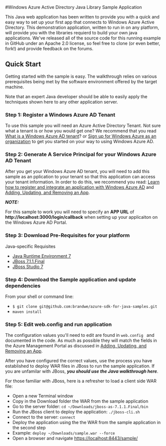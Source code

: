 #Windows Azure Active Directory Java Library Sample Application


This Java web application has been written to provide you with a quick and easy way to set up your first app that connects to Windows Azure Active Directory. This demonstration application, written to run in on any platform, will provide you with the libraries requierd to build your own java applications. We've released all of the source code for this running example in GitHub under an Apache 2.0 license, so feel free to clone (or even better, fork!) and provide feedback on the forums.

## Quick Start

Getting started with the sample is easy. The walkthrough relies on various prerequisites being met by the software environment offered by the target machine.Note that an expert Java developer should be able to easily apply the techniques shown here to any other application server. 

### Step 1: Register a Windows Azure AD Tenant

To use this sample you will need an Azure Active Directory Tenant. Not sure what a tenant is or how you would get one? We recommend that you read [What is a Windows Azure AD tenant](http://technet.microsoft.com/library/jj573650.aspx)? or [Sign up for Windows Azure as an organization](http://www.windowsazure.com/en-us/manage/services/identity/organizational-account/) to get you started on your way to using Windows Azure AD.

### Step 2: Generate A Service Principal for your Windows Azure AD Tenant

After you get your Windows Azure AD tenant, you will need to add this sample as an pplication to your tenant so that this application can access your tenant information.  In order to do this, we recommend you read: [Learn how to register and integrate an application with Windows Azure AD](http://msdn.microsoft.com/en-us/library/windowsazure/dn151122.aspx) and [Adding, Updating, and Removing an App](http://msdn.microsoft.com/en-us/library/windowsazure/dn132599.aspx). 

***NOTE:***

For this sample to work you will need to specify an **APP URL** of **http://localhost:3000/login/callback** when setting up your applicaiton on the Windows Azure AD Portal.

### Step 3: Download Pre-Requisites for your platform

Java-specific Requisites
* [Java Runtime Environment 7](http://www.oracle.com/technetwork/java/javase/downloads/jdk7-downloads-1880260.html)* [JBoss 7.1.1.Final](http://www.jboss.org/jbossas/downloads/)* [JBoss Studio 7](https://devstudio.jboss.com/earlyaccess/)
### Step 4: Download the Sample application and update dependencies

From your shell or command line:

* `$ git clone git@github.com:brandwe/azure-sdk-for-java-samples.git`
* `maven install`

### Step 5: Edit web.config and run application


The configuration values you'll need to edit are found in ```web.config ``` and documented in the code. As much as possible they will match the fields in the Azure Management Portal as discussed in [Adding, Updating, and Removing an App](http://msdn.microsoft.com/en-us/library/windowsazure/dn132599.aspx).

After you have configured the correct values, use the process you have established to deploy WAR files in JBoss to run the sample application. If you are unfamilar with JBoss, ***you should use the Java walkthrough here***.

For those familiar with JBoss, here is a refresher to load a client side WAR file:

* Open a new Terminal window
* Copy in the Download folder the WAR from the sample application
* Go to the server folder: `cd ~/Downloads/jboss-as-7.1.1.Final/bin`
* Run the JBoss client to deploy the application: `./jboss-cli.sh`
* Connect to the server: `connect`
* Deploy the application using the the WAR from the sample application in the second step
* Example: `deploy ~/Downloads/sample.war --force`
* Open a browser and navigate [https://localhost:8443/sample/](https://localhost:8443/sample/)